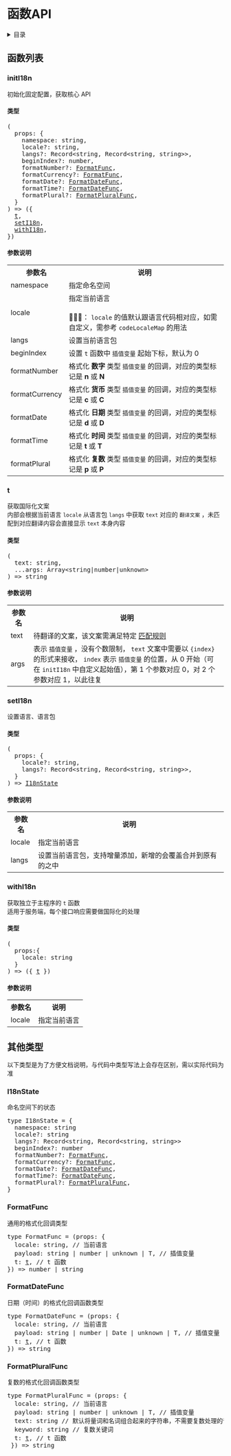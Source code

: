 
# 函数API

<details >
  <summary>目录</summary>

  &emsp;&emsp;[函数列表](#函数列表)<br/>
  &emsp;&emsp;&emsp;&emsp;[initI18n](#initi18n)<br/>
  &emsp;&emsp;&emsp;&emsp;&emsp;&emsp;[类型](#initi18n-类型)<br/>
  &emsp;&emsp;&emsp;&emsp;&emsp;&emsp;[参数说明](#initi18n-参数说明)<br/>
  &emsp;&emsp;&emsp;&emsp;[t](#t)<br/>
  &emsp;&emsp;&emsp;&emsp;&emsp;&emsp;[类型](#t-类型)<br/>
  &emsp;&emsp;&emsp;&emsp;&emsp;&emsp;[参数说明](#t-参数说明)<br/>
  &emsp;&emsp;&emsp;&emsp;[setI18n](#seti18n)<br/>
  &emsp;&emsp;&emsp;&emsp;&emsp;&emsp;[类型](#seti18n-类型)<br/>
  &emsp;&emsp;&emsp;&emsp;&emsp;&emsp;[参数说明](#seti18n-参数说明)<br/>
  &emsp;&emsp;&emsp;&emsp;[withI18n](#withi18n)<br/>
  &emsp;&emsp;&emsp;&emsp;&emsp;&emsp;[类型](#withi18n-类型)<br/>
  &emsp;&emsp;&emsp;&emsp;&emsp;&emsp;[参数说明](#withi18n-参数说明)<br/>
  &emsp;&emsp;[其他类型](#其他类型)<br/>
  &emsp;&emsp;&emsp;&emsp;[I18nState](#i18nstate)<br/>
  &emsp;&emsp;&emsp;&emsp;[FormatFunc](#formatfunc)<br/>
  &emsp;&emsp;&emsp;&emsp;[FormatDateFunc](#formatdatefunc)<br/>
  &emsp;&emsp;&emsp;&emsp;[FormatPluralFunc](#formatpluralfunc)<br/>

</details>

## 函数列表

### initI18n
初始化固定配置，获取核心 API
<h4 id="initi18n-类型">类型</h4>
<pre>
(
  props: {
    namespace: string,
    locale?: string,
    langs?: Record&lt;string, Record&lt;string, string&gt;&gt;,
    beginIndex?: number,
    formatNumber?: <a href="#formatfunc">FormatFunc</a>,
    formatCurrency?: <a href="#formatfunc">FormatFunc</a>,
    formatDate?: <a href="#formatdatefunc">FormatDateFunc</a>,
    formatTime?: <a href="#formatdatefunc">FormatDateFunc</a>,
    formatPlural?: <a href="#formatpluralfunc">FormatPluralFunc</a>,
  }
) => ({
  <a href="#t">t</a>,
  <a href="#seti18n">setI18n</a>,
  <a href="#withi18n">withI18n</a>,
})
</pre>

<h4 id="initi18n-参数说明">参数说明</h4>
<table>
  <tr>
    <th>参数名</th>
    <th>说明</th>
  </tr>
  <tr>
    <tr>
      <td>namespace</td>
      <td>指定命名空间</td>
    </tr>
    <tr>
      <td>locale</td>
      <td>
        指定当前语言<br /><br />📢📢📢： <code>locale</code> 的值默认跟语言代码相对应，如需自定义，需参考 <code>codeLocaleMap</code> 的用法
      </td>
    </tr>
    <tr>
      <td>langs</td>
      <td>设置当前语言包</td>
    </tr>
    <tr>
      <td>beginIndex</td>
      <td>
        设置 <code>t</code> 函数中 <code>插值变量</code> 起始下标，默认为 0
      </td>
    </tr>
    <tr>
      <td>formatNumber</td>
      <td>
        格式化<b> 数字 </b>类型 <code>插值变量</code> 的回调，对应的类型标记是<b> n </b>或<b> N </b>
      </td>
    </tr>
    <tr>
      <td>formatCurrency</td>
      <td>
        格式化<b> 货币 </b>类型 <code>插值变量</code> 的回调，对应的类型标记是<b> c </b>或<b> C </b>
      </td>
    </tr>
    <tr>
      <td>formatDate</td>
      <td>
        格式化<b> 日期 </b>类型 <code>插值变量</code> 的回调，对应的类型标记是<b> d </b>或<b> D </b>
      </td>
    </tr>
    <tr>
      <td>formatTime</td>
      <td>
        格式化<b> 时间 </b>类型 <code>插值变量</code> 的回调，对应的类型标记是<b> t </b>或<b> T </b>
      </td>
    </tr>
    <tr>
      <td>formatPlural</td>
      <td>
        格式化<b> 复数 </b>类型 <code>插值变量</code> 的回调，对应的类型标记是<b> p </b>或<b> P </b>
      </td>
    </tr>
  </tr>
</table>

### t
获取国际化文案<br />内部会根据当前语言 <code>locale</code> 从语言包 <code>langs</code> 中获取 <code>text</code> 对应的 `翻译文案` ，未匹配到对应翻译内容会直接显示 <code>text</code> 本身内容
<h4 id="t-类型">类型</h4>
<pre>
(
  text: string,
  ...args: Array&lt;string|number|unknown&gt;
) =&gt; string
</pre>

<h4 id="t-参数说明">参数说明</h4>
<table>
  <tr>
    <th>参数名</th>
    <th>说明</th>
  </tr>
  <tr>
    <tr>
      <td>text</td>
      <td>
        待翻译的文案，该文案需满足特定 <a href="https://github.com/i18n-pro/core/blob/v2.0.0/docs/dist/MATCH_RULE_zh-CN.md">匹配规则</a> 
      </td>
    </tr>
    <tr>
      <td>args</td>
      <td>
        表示 <code>插值变量</code> ，没有个数限制， <code>text</code> 文案中需要以 <code>{index}</code> 的形式来接收， <code>index</code> 表示 <code>插值变量</code> 的位置，从 0 开始（可在 <code>initI18n</code> 中自定义起始值），第 1 个参数对应 0，对 2 个参数对应 1，以此往复
      </td>
    </tr>
  </tr>
</table>

### setI18n
设置语言、语言包
<h4 id="seti18n-类型">类型</h4>
<pre>
(
  props: {
    locale?: string,
    langs?: Record&lt;string, Record&lt;string, string&gt;&gt;,
  }
) => <a href="#i18nstate">I18nState</a>
</pre>

<h4 id="seti18n-参数说明">参数说明</h4>
<table>
  <tr>
    <th>参数名</th>
    <th>说明</th>
  </tr>
  <tr>
    <tr>
      <td>locale</td>
      <td>指定当前语言</td>
    </tr>
    <tr>
      <td>langs</td>
      <td>设置当前语言包，支持增量添加，新增的会覆盖合并到原有的之中</td>
    </tr>
  </tr>
</table>

### withI18n
获取独立于主程序的 <code>t</code> 函数<br />适用于服务端，每个接口响应需要做国际化的处理
<h4 id="withi18n-类型">类型</h4>
<pre>
(
  props:{
    locale: string
  }
) => ({ <a href="#t">t</a> })
</pre>

<h4 id="withi18n-参数说明">参数说明</h4>
<table>
  <tr>
    <th>参数名</th>
    <th>说明</th>
  </tr>
  <tr>
    <tr>
      <td>locale</td>
      <td>指定当前语言</td>
    </tr>
  </tr>
</table>


## 其他类型
以下类型是为了方便文档说明，与代码中类型写法上会存在区别，需以实际代码为准
### I18nState
命名空间下的状态
<pre>
type I18nState = {
  namespace: string
  locale?: string
  langs?: Record&lt;string, Record&lt;string, string&gt;&gt;
  beginIndex?: number
  formatNumber?: <a href="#formatfunc">FormatFunc</a>,
  formatCurrency?: <a href="#formatfunc">FormatFunc</a>,
  formatDate?: <a href="#formatdatefunc">FormatDateFunc</a>,
  formatTime?: <a href="#formatdatefunc">FormatDateFunc</a>,
  formatPlural?: <a href="#formatpluralfunc">FormatPluralFunc</a>,
}
</pre>

### FormatFunc
通用的格式化回调类型
<pre>
type FormatFunc = <T>(props: {
  locale: string, // 当前语言
  payload: string | number | unknown | T, // 插值变量
  t: <a href="#t">t</a>, // t 函数
}) => number | string
</pre>

### FormatDateFunc
日期（时间）的格式化回调函数类型
<pre>
type FormatDateFunc = <T>(props: {
  locale: string, // 当前语言
  payload: string | number | Date | unknown | T, // 插值变量
  t: <a href="#t">t</a>, // t 函数
}) => string
</pre>

### FormatPluralFunc
复数的格式化回调函数类型
<pre>
type FormatPluralFunc = <T>(props: {
  locale: string, // 当前语言
  payload: string | number | unknown | T, // 插值变量
  text: string // 默认将量词和名词组合起来的字符串，不需要复数处理的语言可以直接返回该属性
  keyword: string // 复数关键词
  t: <a href="#t">t</a>, // t 函数
 }) => string
</pre>
